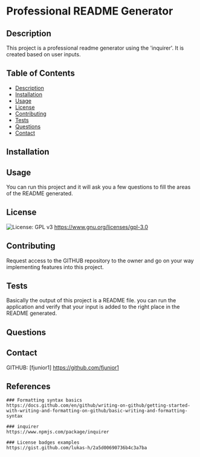 # Professional README Generator

## Description
This project is a professional readme generator using the 'inquirer'.
It is created based on user inputs.
  
  
## Table of Contents
  * [Description](#Description)
  * [Installation](#Installation)
  * [Usage](#Usage)
  * [License](#License)
  * [Contributing](#Contributing)
  * [Tests](#Tests)
  * [Questions](#Questions)
  * [Contact](#Contact)
  
  
## Installation
  
  
## Usage
You can run this project and it will ask you a few questions to fill the areas of the README generated.
  
  
## License
![License: GPL v3](https://img.shields.io/badge/License-GPL%20v2-blue.svg) https://www.gnu.org/licenses/gpl-3.0
  
  
## Contributing
Request access to the GITHUB repository to the owner and go on your way implementing features into this project.
  
  
## Tests
Basically the output of this project is a README file. you can run the application and verify that your input is added to the right place in the README generated.
  
  
## Questions
  
  
## Contact
GITHUB: [fjunior1] https://github.com/fjunior1


## References
    ### Formatting syntax basics 
    https://docs.github.com/en/github/writing-on-github/getting-started-with-writing-and-formatting-on-github/basic-writing-and-formatting-syntax

    ### inquirer
    https://www.npmjs.com/package/inquirer

    ### License badges examples
    https://gist.github.com/lukas-h/2a5d00690736b4c3a7ba



